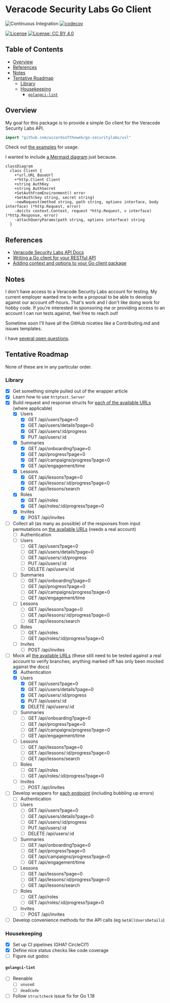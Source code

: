 # Veracode Security Labs Go Client

![Continuous Integration](https://github.com/wizardsoftheweb/go-securitylabs/actions/workflows/ci.yaml/badge.svg)
[![codecov](https://codecov.io/gh/wizardsoftheweb/go-securitylabs/branch/main/graph/badge.svg?token=ZA35QIDA4B)](https://codecov.io/gh/wizardsoftheweb/go-securitylabs)

[![License](https://img.shields.io/badge/License-Apache_2.0-blue.svg)](https://opensource.org/licenses/Apache-2.0)
[![License: CC BY 4.0](https://img.shields.io/badge/License-CC_BY_4.0-lightgrey.svg)](https://creativecommons.org/licenses/by/4.0/)

## Table of Contents

<!-- START doctoc generated TOC please keep comment here to allow auto update -->
<!-- DON'T EDIT THIS SECTION, INSTEAD RE-RUN doctoc TO UPDATE -->

- [Overview](#overview)
- [References](#references)
- [Notes](#notes)
- [Tentative Roadmap](#tentative-roadmap)
  - [Library](#library)
  - [Housekeeping](#housekeeping)
    - [`golangci-lint`](#golangci-lint)

<!-- END doctoc generated TOC please keep comment here to allow auto update -->

## Overview

My goal for this package is to provide a simple Go client for the Veracode Security Labs API.

```go
import "github.com/wizardsoftheweb/go-securitylabs/vsl"
```

Check out [the examples](./example) for usage.

I wanted to include [a Mermaid diagram](https://github.com/mermaid-js/mermaid) just because.

```mermaid
classDiagram
  class Client {
    +*url.URL BaseUrl
    +*http.Client Client
    +string AuthKey
    +string AuthSecret
    +SetAuthFromEnvironment() error
    +SetAuth(key string, secret string)
    -newRequest(method string, path string, options interface, body interface) (*http.Request, error)
    -do(ctx context.Context, request *http.Request, v interface) (*http.Response, error)
    -attachQueryParams(path string, options interface) string
  }
```

## References

- [Veracode Security Labs API Docs](https://apidocs.hunter2.com/)
- [Writing a Go client for your RESTful API](https://medium.com/@marcus.olsson/writing-a-go-client-for-your-restful-api-c193a2f4998c)
- [Adding context and options to your Go client package](https://medium.com/@marcus.olsson/adding-context-and-options-to-your-go-client-package-244c4ad1231b)

## Notes

I don't have access to a Veracode Security Labs account for testing. My current employer wanted me to write a proposal to be able to develop against our account off-hours. That's work and I don't like doing work for hobby code. If you're interested in sponsoring me or providing access to an account I can run tests against, feel free to reach out!

Sometime soon I'll have all the GitHub niceties like a Contributing.md and issues templates.

I have [several open questions](docs/open_questions.md).

## Tentative Roadmap

None of these are in any particular order.

### Library

- [x] Get something simple pulled out of the wrapper article
- [x] Learn how to use `httptest.Server`
- [x] Build request and response structs for [each of the available URLs](https://apidocs.hunter2.com/#endpoints) (where applicable)
  - [x] Users
    - [x] GET /api/users?page=0
    - [x] GET /api/users/details?page=0
    - [x] GET /api/users/:id/progress
    - [x] PUT /api/users/:id
  - [x] Summaries
    - [x] GET /api/onboarding?page=0
    - [x] GET /api/progress?page=0
    - [x] GET /api/campaigns/progress?page=0
    - [x] GET /api/engagement/time
  - [x] Lessons
    - [x] GET /api/lessons?page=0
    - [x] GET /api/lessons/:id/progress?page=0
    - [x] GET /api/lessons/search
  - [x] Roles
    - [x] GET /api/roles
    - [x] GET /api/roles/:id/progress?page=0
  - [x] Invites
    - [x] POST /api/invites
- [ ] Collect all (as many as possible) of the responses from input permutations on [the available URLs](https://apidocs.hunter2.com/#endpoints) (needs a real account)
  - [ ] Authentication
  - [ ] Users
    - [ ] GET /api/users?page=0
    - [ ] GET /api/users/details?page=0
    - [ ] GET /api/users/:id/progress
    - [ ] PUT /api/users/:id
    - [ ] DELETE /api/users/:id
  - [ ] Summaries
    - [ ] GET /api/onboarding?page=0
    - [ ] GET /api/progress?page=0
    - [ ] GET /api/campaigns/progress?page=0
    - [ ] GET /api/engagement/time
  - [ ] Lessons
    - [ ] GET /api/lessons?page=0
    - [ ] GET /api/lessons/:id/progress?page=0
    - [ ] GET /api/lessons/search
  - [ ] Roles
    - [ ] GET /api/roles
    - [ ] GET /api/roles/:id/progress?page=0
  - [ ] Invites
    - [ ] POST /api/invites
- [ ] Mock all [the available URLs](https://apidocs.hunter2.com/#endpoints) (these still need to be tested against a real account to verify branches; anything marked off has only been mocked against the docs)
  - [x] Authentication
  - [x] Users
    - [x] GET /api/users?page=0
    - [x] GET /api/users/details?page=0
    - [x] GET /api/users/:id/progress
    - [x] PUT /api/users/:id
    - [x] DELETE /api/users/:id
  - [ ] Summaries
    - [ ] GET /api/onboarding?page=0
    - [ ] GET /api/progress?page=0
    - [ ] GET /api/campaigns/progress?page=0
    - [ ] GET /api/engagement/time
  - [ ] Lessons
    - [ ] GET /api/lessons?page=0
    - [ ] GET /api/lessons/:id/progress?page=0
    - [ ] GET /api/lessons/search
  - [ ] Roles
    - [ ] GET /api/roles
    - [ ] GET /api/roles/:id/progress?page=0
  - [ ] Invites
    - [ ] POST /api/invites
- [ ] Develop wrappers for [each endpoint](https://apidocs.hunter2.com/#endpoints) (including bubbling up errors)
  - [ ] Authentication
  - [ ] Users
    - [ ] GET /api/users?page=0
    - [ ] GET /api/users/details?page=0
    - [ ] GET /api/users/:id/progress
    - [ ] PUT /api/users/:id
    - [ ] DELETE /api/users/:id
  - [ ] Summaries
    - [ ] GET /api/onboarding?page=0
    - [ ] GET /api/progress?page=0
    - [ ] GET /api/campaigns/progress?page=0
    - [ ] GET /api/engagement/time
  - [ ] Lessons
    - [ ] GET /api/lessons?page=0
    - [ ] GET /api/lessons/:id/progress?page=0
    - [ ] GET /api/lessons/search
  - [ ] Roles
    - [ ] GET /api/roles
    - [ ] GET /api/roles/:id/progress?page=0
  - [ ] Invites
    - [ ] POST /api/invites
- [ ] Develop convenience methods for the API calls (eg `GetAllUsersDetails`)

### Housekeeping

- [x] Set up CI pipelines (GHA? CircleCI?)
- [x] Define nice status checks like code coverage
- [ ] Figure out godoc

#### `golangci-lint`

- [ ] Reenable
  - [ ] `unused`
  - [ ] `deadcode`
- [ ] Follow `structcheck` issue fix for Go 1.18

